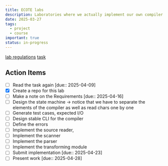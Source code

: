 ```yaml
---
title: ECOTE labs
description: Laboratories where we actually implement our own compiler
date: 2025-03-27
tags:
  - project
  - course
important: true
status: in-progress
---
```


[lab regulations](ECOTE%20Summer%202025%20-%20lab%20regulations.pdf)
[task](xml_to_cs.pdf)

## Action Items

- [ ] Read the task again [due:: 2025-04-09]
- [x] Create a repo for this lab
- [ ] Make a note on the Requirements [due:: 2025-04-16]
- [ ] Design the state machine -> notice that we have to separate the elements of the compiler as well as read chars one by one
- [ ] Generate test cases, expected I/O
- [ ] Design stable CLI for the compiler
- [ ] Define the errors
- [ ] Implement the source reader,
- [ ] Implement the scanner
- [ ] Implement the parser
- [ ] Implement the transforming module
- [ ] Submit implementation [due:: 2025-04-23]
- [ ] Present work [due:: 2025-04-28]
